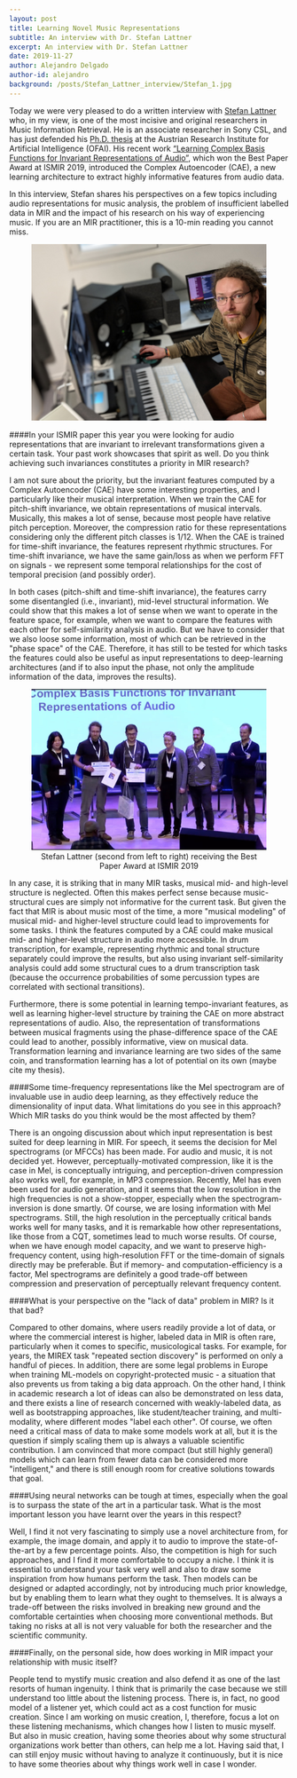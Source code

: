 ```yaml
---
layout: post
title: Learning Novel Music Representations
subtitle: An interview with Dr. Stefan Lattner
excerpt: An interview with Dr. Stefan Lattner
date: 2019-11-27
author: Alejandro Delgado
author-id: alejandro
background: /posts/Stefan_Lattner_interview/Stefan_1.jpg
---
```


Today we were very pleased to do a written interview with [Stefan Lattner](https://csl.sony.fr/team/dr-stefan-lattner/) who, in my view, is one of the most incisive and original researchers in Music Information Retrieval. He is an associate researcher in Sony CSL, and has just defended his [Ph.D. thesis](https://www.researchgate.net/publication/337482494_Modeling_Musical_Structure_with_Artificial_Neural_Networks) at the Austrian Research Institute for Artificial Intelligence (OFAI). His recent work [“Learning Complex Basis Functions for Invariant Representations of Audio”](http://archives.ismir.net/ismir2019/paper/000085.pdf), which won the Best Paper Award at ISMIR 2019, introduced the Complex Autoencoder (CAE), a new learning architecture to extract highly informative features from audio data.

In this interview, Stefan shares his perspectives on a few topics including audio representations for music analysis, the problem of insufficient labelled data in MIR and the impact of his research on his way of experiencing music. If you are an MIR practitioner, this is a 10-min reading you cannot miss.

<div style="text-align:center">
<figure class="figure">
  <img src="/posts/Stefan_Lattner_interview/Stefan_2.jpg" alt="Stefan Lattner" class="figure-img img-fluid mx-auto d-flex" width="500"/>
</figure>
</div>

####In your ISMIR paper this year you were looking for audio representations that are invariant to irrelevant transformations given a certain task. Your past work showcases that spirit as well. Do you think achieving such invariances constitutes a priority in MIR research?

I am not sure about the priority, but the invariant features computed by a Complex Autoencoder (CAE) have some interesting properties, and I particularly like their musical interpretation. When we train the CAE for pitch-shift invariance, we obtain representations of musical intervals. Musically, this makes a lot of sense, because most people have relative pitch perception. Moreover, the compression ratio for these representations considering only the different pitch classes is 1/12. When the CAE is trained for time-shift invariance, the features represent rhythmic structures. For time-shift invariance, we have the same gain/loss as when we perform FFT on signals - we represent some temporal relationships for the cost of temporal precision (and possibly order).

In both cases (pitch-shift and time-shift invariance), the features carry some disentangled (i.e., invariant), mid-level structural information. We could show that this makes a lot of sense when we want to operate in the feature space, for example, when we want to compare the features with each other for self-similarity analysis in audio. But we have to consider that we also loose some information, most of which can be retrieved in the "phase space" of the CAE. Therefore, it has still to be tested for which tasks the features could also be useful as input representations to deep-learning architectures (and if to also input the phase, not only the amplitude information of the data, improves the results).

<div style="text-align:center">
<figure class="figure">
  <img src="/posts/Stefan_Lattner_interview/Stefan_3.jpg" alt="Stefan Lattner (second from left to right) receiving the Best Paper Award at ISMIR 2019" class="figure-img img-fluid mx-auto d-flex" width="500"/>
  <figcaption class="figure-caption text-center" markdown="1">
  Stefan Lattner (second from left to right) receiving the Best Paper Award at ISMIR 2019
  </figcaption>
</figure>
</div>

In any case, it is striking that in many MIR tasks, musical mid- and high-level structure is neglected. Often this makes perfect sense because music-structural cues are simply not informative for the current task. But given the fact that MIR is about music most of the time, a more "musical modeling" of musical mid- and higher-level structure could lead to improvements for some tasks. I think the features computed by a CAE could make musical mid- and higher-level structure in audio more accessible. In drum transcription, for example, representing rhythmic and tonal structure separately could improve the results, but also using invariant self-similarity analysis could add some structural cues to a drum transcription task (because the occurrence probabilities of some percussion types are correlated with sectional transitions). 

Furthermore, there is some potential in learning tempo-invariant features, as well as learning higher-level structure by training the CAE on more abstract representations of audio. Also, the representation of transformations between musical fragments using the phase-difference space of the CAE could lead to another, possibly informative, view on musical data. Transformation learning and invariance learning are two sides of the same coin, and transformation learning has a lot of potential on its own (maybe cite my thesis).

####Some time-frequency representations like the Mel spectrogram are of invaluable use in audio deep learning, as they effectively reduce the dimensionality of input data. What limitations do you see in this approach? Which MIR tasks do you think would be the most affected by them?

There is an ongoing discussion about which input representation is best suited for deep learning in MIR. For speech, it seems the decision for Mel spectrograms (or MFCCs) has been made. For audio and music, it is not decided yet. However, perceptually-motivated compression, like it is the case in Mel, is conceptually intriguing, and perception-driven compression also works well, for example, in MP3 compression. Recently, Mel has even been used for audio generation, and it seems that the low resolution in the high frequencies is not a show-stopper, especially when the spectrogram-inversion is done smartly. Of course, we are losing information with Mel spectrograms. Still, the high resolution in the perceptually critical bands works well for many tasks, and it is remarkable how other representations, like those from a CQT, sometimes lead to much worse results. Of course, when we have enough model capacity, and we want to preserve high-frequency content, using high-resolution FFT or the time-domain of signals directly may be preferable. But if memory- and computation-efficiency is a factor, Mel spectrograms are definitely a good trade-off between compression and preservation of perceptually relevant frequency content.

####What is your perspective on the "lack of data" problem in MIR? Is it that bad?

Compared to other domains, where users readily provide a lot of data, or where the commercial interest is higher, labeled data in MIR is often rare, particularly when it comes to specific, musicological tasks. For example, for years, the MIREX task "repeated section discovery" is performed on only a handful of pieces. In addition, there are some legal problems in Europe when training ML-models on copyright-protected music - a situation that also prevents us from taking a big data approach. On the other hand, I think in academic research a lot of ideas can also be demonstrated on less data, and there exists a line of research concerned with weakly-labeled data, as well as bootstrapping approaches, like student/teacher training, and multi-modality, where different modes "label each other". Of course, we often need a critical mass of data to make some models work at all, but it is the question if simply scaling them up is always a valuable scientific contribution. I am convinced that more compact (but still highly general) models which can learn from fewer data can be considered more "intelligent," and there is still enough room for creative solutions towards that goal.

####Using neural networks can be tough at times, especially when the goal is to surpass the state of the art in a particular task. What is the most important lesson you have learnt over the years in this respect?

Well, I find it not very fascinating to simply use a novel architecture from, for example, the image domain, and apply it to audio to improve the state-of-the-art by a few percentage points. Also, the competition is high for such approaches, and I find it more comfortable to occupy a niche. I think it is essential to understand your task very well and also to draw some inspiration from how humans perform the task. Then models can be designed or adapted accordingly, not by introducing much prior knowledge, but by enabling them to learn what they ought to themselves. It is always a trade-off between the risks involved in breaking new ground and the comfortable certainties when choosing more conventional methods. But taking no risks at all is not very valuable for both the researcher and the scientific community.

####Finally, on the personal side, how does working in MIR impact your relationship with music itself?

People tend to mystify music creation and also defend it as one of the last resorts of human ingenuity. I think that is primarily the case because we still understand too little about the listening process. There is, in fact, no good model of a listener yet, which could act as a cost function for music creation. Since I am working on music creation, I, therefore, focus a lot on these listening mechanisms, which changes how I listen to music myself. But also in music creation, having some theories about why some structural organizations work better than others, can help me a lot. Having said that, I can still enjoy music without having to analyze it continuously, but it is nice to have some theories about why things work well in case I wonder.

